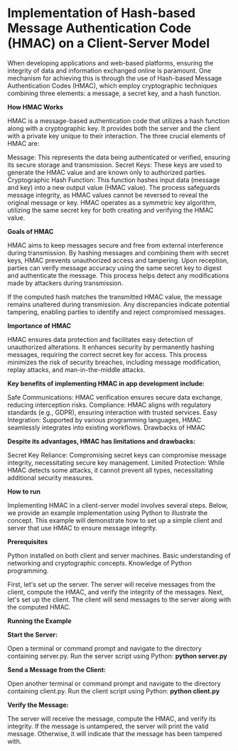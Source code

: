 # Implementation of Hash-based Message Authentication Code (HMAC) on a Client-Server Model

When developing applications and web-based platforms, ensuring the integrity of data and information exchanged online is paramount. One mechanism for achieving this is through the use of Hash-based Message Authentication Codes (HMAC), which employ cryptographic techniques combining three elements: a message, a secret key, and a hash function.

**How HMAC Works**

HMAC is a message-based authentication code that utilizes a hash function along with a cryptographic key. It provides both the server and the client with a private key unique to their interaction. The three crucial elements of HMAC are:

Message: This represents the data being authenticated or verified, ensuring its secure storage and transmission.
Secret Keys: These keys are used to generate the HMAC value and are known only to authorized parties.
Cryptographic Hash Function: This function hashes input data (message and key) into a new output value (HMAC value). The process safeguards message integrity, as HMAC values cannot be reversed to reveal the original message or key.
HMAC operates as a symmetric key algorithm, utilizing the same secret key for both creating and verifying the HMAC value.

**Goals of HMAC**

HMAC aims to keep messages secure and free from external interference during transmission. By hashing messages and combining them with secret keys, HMAC prevents unauthorized access and tampering. Upon reception, parties can verify message accuracy using the same secret key to digest and authenticate the message. This process helps detect any modifications made by attackers during transmission.

If the computed hash matches the transmitted HMAC value, the message remains unaltered during transmission. Any discrepancies indicate potential tampering, enabling parties to identify and reject compromised messages.

**Importance of HMAC**

HMAC ensures data protection and facilitates easy detection of unauthorized alterations. It enhances security by permanently hashing messages, requiring the correct secret key for access. This process minimizes the risk of security breaches, including message modification, replay attacks, and man-in-the-middle attacks.

**Key benefits of implementing HMAC in app development include:**

Safe Communications: HMAC verification ensures secure data exchange, reducing interception risks.
Compliance: HMAC aligns with regulatory standards (e.g., GDPR), ensuring interaction with trusted services.
Easy Integration: Supported by various programming languages, HMAC seamlessly integrates into existing workflows.
Drawbacks of HMAC

**Despite its advantages, HMAC has limitations and drawbacks:**

Secret Key Reliance: Compromising secret keys can compromise message integrity, necessitating secure key management.
Limited Protection: While HMAC detects some attacks, it cannot prevent all types, necessitating additional security measures.

**How to run**

Implementing HMAC in a client-server model involves several steps. Below, we provide an example implementation using Python to illustrate the concept. This example will demonstrate how to set up a simple client and server that use HMAC to ensure message integrity.

**Prerequisites**

Python installed on both client and server machines.
Basic understanding of networking and cryptographic concepts.
Knowledge of Python programming.

First, let's set up the server. The server will receive messages from the client, compute the HMAC, and verify the integrity of the messages.
Next, let's set up the client. The client will send messages to the server along with the computed HMAC.

**Running the Example**

**Start the Server:**

Open a terminal or command prompt and navigate to the directory containing server.py. Run the server script using Python:
**python server.py**

**Send a Message from the Client:**

Open another terminal or command prompt and navigate to the directory containing client.py. Run the client script using Python:
**python client.py**

**Verify the Message:**

The server will receive the message, compute the HMAC, and verify its integrity. If the message is untampered, the server will print the valid message. Otherwise, it will indicate that the message has been tampered with.

